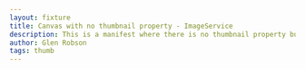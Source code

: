 ```yaml
---
layout: fixture
title: Canvas with no thumbnail property - ImageService
description: This is a manifest where there is no thumbnail property but the thumbnail can be generated from the image service. 
author: Glen Robson
tags: thumb
---
```

